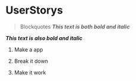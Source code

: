 # UserStorys

> Blockquotes
**_This text is both bold and italic_**

__*This text is also bold and italic*__
1. Make a app

2. Break it down

3. Make it work


